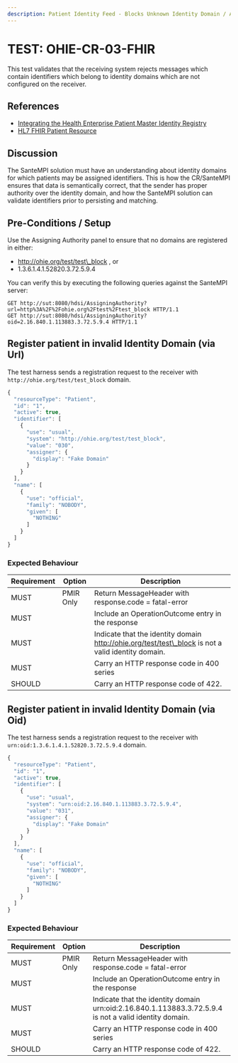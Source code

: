 ```yaml
---
description: Patient Identity Feed - Blocks Unknown Identity Domain / Authority
---
```


# TEST: OHIE-CR-03-FHIR

This test validates that the receiving system rejects messages which contain identifiers which belong to identity domains which are not configured on the receiver.

## References

* [Integrating the Health Enterprise Patient Master Identity Registry](https://www.ihe.net/uploadedFiles/Documents/ITI/IHE\_ITI\_Suppl\_PMIR.pdf)
* [HL7 FHIR Patient Resource](http://hl7.org/fhir/patient.html)

## Discussion

The SanteMPI solution must have an understanding about identity domains for which patients may be assigned identifiers. This is how the CR/SanteMPI ensures that data is semantically correct, that the sender has proper authority over the identity domain, and how the SanteMPI solution can validate identifiers prior to persisting and matching.

## Pre-Conditions / Setup

Use the Assigning Authority panel to ensure that no domains are registered in either:

* http://ohie.org/test/test\_block , or
* 1.3.6.1.4.1.52820.3.72.5.9.4

You can verify this by executing the following queries against the SanteMPI server:

```http
GET http://sut:8080/hdsi/AssigningAuthority?url=http%3A%2F%2Fohie.org%2Ftest%2Ftest_block HTTP/1.1
GET http://sut:8080/hdsi/AssigningAuthority?oid=2.16.840.1.113883.3.72.5.9.4 HTTP/1.1
```

## Register patient in invalid Identity Domain (via Url)

The test harness sends a registration request to the receiver with `http://ohie.org/test/test_block` domain.

```javascript
{
  "resourceType": "Patient",
  "id": "1",
  "active": true,
  "identifier": [
    {
      "use": "usual",
      "system": "http://ohie.org/test/test_block",
      "value": "030",
      "assigner": {
        "display": "Fake Domain"
      }
    }
  ],
  "name": [
    {
      "use": "official",
      "family": "NOBODY",
      "given": [
        "NOTHING"
      ]
    }
  ]
}
```

### Expected Behaviour

| Requirement | Option    | Description                                                                                        |
| ----------- | --------- | -------------------------------------------------------------------------------------------------- |
| MUST        | PMIR Only | Return MessageHeader with response.code = fatal-error                                              |
| MUST        |           | Include an OperationOutcome entry in the response                                                  |
| MUST        |           | Indicate that the identity domain http://ohie.org/test/test\_block is not a valid identity domain. |
| MUST        |           | Carry an HTTP response code in 400 series                                                          |
| SHOULD      |           | Carry an HTTP response code of 422.                                                                |

## Register patient in invalid Identity Domain (via Oid)

The test harness sends a registration request to the receiver with `urn:oid:1.3.6.1.4.1.52820.3.72.5.9.4` domain.

```javascript
{
  "resourceType": "Patient",
  "id": "1",
  "active": true,
  "identifier": [
    {
      "use": "usual",
      "system": "urn:oid:2.16.840.1.113883.3.72.5.9.4",
      "value": "031",
      "assigner": {
        "display": "Fake Domain"
      }
    }
  ],
  "name": [
    {
      "use": "official",
      "family": "NOBODY",
      "given": [
        "NOTHING"
      ]
    }
  ]
}
```

### Expected Behaviour

| Requirement | Option    | Description                                                                                            |
| ----------- | --------- | ------------------------------------------------------------------------------------------------------ |
| MUST        | PMIR Only | Return MessageHeader with response.code = fatal-error                                                  |
| MUST        |           | Include an OperationOutcome entry in the response                                                      |
| MUST        |           | Indicate that the identity domain urn:oid:2.16.840.1.113883.3.72.5.9.4 is not a valid identity domain. |
| MUST        |           | Carry an HTTP response code in 400 series                                                              |
| SHOULD      |           | Carry an HTTP response code of 422.                                                                    |
